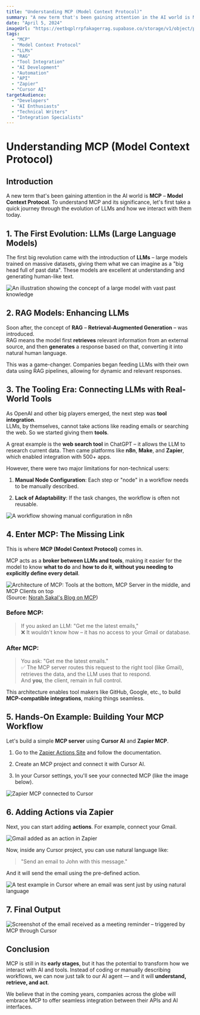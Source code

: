 ```yaml
---
title: "Understanding MCP (Model Context Protocol)"
summary: "A new term that's been gaining attention in the AI world is MCP – Model Context Protocol. To understand MCP and its significance, let's first take a quick journey through the evolution of LLMs and how we interact with them today."
date: "April 5, 2024"
imageUrl: "https://eetbqplrrpfakagerrag.supabase.co/storage/v1/object/public/blog-images/MCP-Blog-Images/Title.png"
tags:
  - "MCP"
  - "Model Context Protocol"
  - "LLMs"
  - "RAG"
  - "Tool Integration"
  - "AI Development"
  - "Automation"
  - "API"
  - "Zapier"
  - "Cursor AI"
targetAudience:
  - "Developers"
  - "AI Enthusiasts"
  - "Technical Writers"
  - "Integration Specialists"
---
```


# Understanding MCP (Model Context Protocol)

## Introduction

A new term that's been gaining attention in the AI world is **MCP** – **Model Context Protocol**. To understand MCP and its significance, let's first take a quick journey through the evolution of LLMs and how we interact with them today.

## 1. The First Evolution: LLMs (Large Language Models)

The first big revolution came with the introduction of **LLMs** – large models trained on massive datasets, giving them what we can imagine as a "big head full of past data". These models are excellent at understanding and generating human-like text.

![An illustration showing the concept of a large model with vast past knowledge](https://eetbqplrrpfakagerrag.supabase.co/storage/v1/object/public/blog-images/MCP-Blog-Images/First.png)

## 2. RAG Models: Enhancing LLMs

Soon after, the concept of **RAG** – **Retrieval-Augmented Generation** – was introduced.  
RAG means the model first **retrieves** relevant information from an external source, and then **generates** a response based on that, converting it into natural human language.

This was a game-changer. Companies began feeding LLMs with their own data using RAG pipelines, allowing for dynamic and relevant responses.

## 3. The Tooling Era: Connecting LLMs with Real-World Tools

As OpenAI and other big players emerged, the next step was **tool integration**.  
LLMs, by themselves, cannot take actions like reading emails or searching the web. So we started giving them **tools**.

A great example is the **web search tool** in ChatGPT – it allows the LLM to research current data. Then came platforms like **n8n**, **Make**, and **Zapier**, which enabled integration with 500+ apps.

However, there were two major limitations for non-technical users:

1. **Manual Node Configuration**: Each step or "node" in a workflow needs to be manually described.
    
2. **Lack of Adaptability**: If the task changes, the workflow is often not reusable.

![A workflow showing manual configuration in n8n](https://eetbqplrrpfakagerrag.supabase.co/storage/v1/object/public/blog-images/MCP-Blog-Images/Second.jpeg)

## 4. Enter MCP: The Missing Link

This is where **MCP (Model Context Protocol)** comes in.

MCP acts as a **broker between LLMs and tools**, making it easier for the model to know **what to do** and **how to do it**, **without you needing to explicitly define every detail**.

![Architecture of MCP: Tools at the bottom, MCP Server in the middle, and MCP Clients on top](https://eetbqplrrpfakagerrag.supabase.co/storage/v1/object/public/blog-images/MCP-Blog-Images/Third.png)
(Source: [Norah Sakal's Blog on MCP](https://norahsakal.com/blog/mcp-vs-api-model-context-protocol-explained/))

### Before MCP:

> If you asked an LLM: "Get me the latest emails,"  
> ❌ It wouldn't know how – it has no access to your Gmail or database.

### After MCP:

> You ask: "Get me the latest emails."  
> ✅ The MCP server routes this request to the right tool (like Gmail), retrieves the data, and the LLM uses that to respond.  
> And **you**, the client, remain in full control.

This architecture enables tool makers like GitHub, Google, etc., to build **MCP-compatible integrations**, making things seamless.

## 5. Hands-On Example: Building Your MCP Workflow

Let's build a simple **MCP server** using **Cursor AI** and **Zapier MCP**.

1. Go to the [Zapier Actions Site](https://actions.zapier.com/) and follow the documentation.
    
2. Create an MCP project and connect it with Cursor AI.
    
3. In your Cursor settings, you'll see your connected MCP (like the image below).

![Zapier MCP connected to Cursor](https://eetbqplrrpfakagerrag.supabase.co/storage/v1/object/public/blog-images/MCP-Blog-Images/Fourth.jpeg)

## 6. Adding Actions via Zapier

Next, you can start adding **actions**. For example, connect your Gmail.

![Gmail added as an action in Zapier](https://eetbqplrrpfakagerrag.supabase.co/storage/v1/object/public/blog-images/MCP-Blog-Images/Fifth.jpeg)

Now, inside any Cursor project, you can use natural language like:

> "Send an email to John with this message."

And it will send the email using the pre-defined action.

![A test example in Cursor where an email was sent just by using natural language](https://eetbqplrrpfakagerrag.supabase.co/storage/v1/object/public/blog-images/MCP-Blog-Images/Sixth.jpeg)

## 7. Final Output

![Screenshot of the email received as a meeting reminder – triggered by MCP through Cursor](https://eetbqplrrpfakagerrag.supabase.co/storage/v1/object/public/blog-images/MCP-Blog-Images/Seventh.jpeg)

## Conclusion

MCP is still in its **early stages**, but it has the potential to transform how we interact with AI and tools. Instead of coding or manually describing workflows, we can now just talk to our AI agent — and it will **understand, retrieve, and act**.

We believe that in the coming years, companies across the globe will embrace MCP to offer seamless integration between their APIs and AI interfaces.
